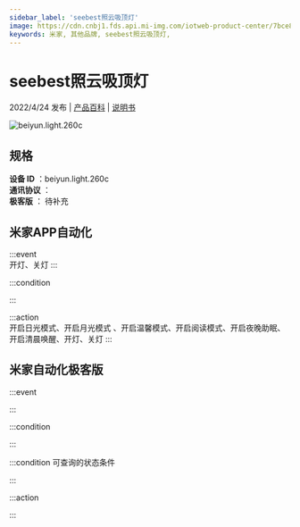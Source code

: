 ```yaml
---
sidebar_label: 'seebest照云吸顶灯'
image: https://cdn.cnbj1.fds.api.mi-img.com/iotweb-product-center/7bce8d2cb38f0dbc9fb1b9eea89c60d4_1629712412526.png?GalaxyAccessKeyId=AKVGLQWBOVIRQ3XLEW&Expires=9223372036854775807&Signature=I1moNBP/kUsT+gYZheFSuKUrp2o=
keywords: 米家, 其他品牌, seebest照云吸顶灯, 
---
```

# seebest照云吸顶灯

2022/4/24 发布 | [产品百科](https://home.mi.com/webapp/content/baike/product/index.html?model=beiyun.light.260c/) | [说明书](https://home.mi.com/views/introduction.html?model=beiyun.light.260c&region=cn)

![beiyun.light.260c](https://cdn.cnbj1.fds.api.mi-img.com/iotweb-product-center/7bce8d2cb38f0dbc9fb1b9eea89c60d4_1629712412526.png?GalaxyAccessKeyId=AKVGLQWBOVIRQ3XLEW&Expires=9223372036854775807&Signature=I1moNBP/kUsT+gYZheFSuKUrp2o=)

## 规格  
> 
**设备 ID** ：beiyun.light.260c  
**通讯协议** ：  
**极客版**  ： 待补充 


## 米家APP自动化  

:::event  
开灯、关灯
:::

:::condition  

:::

:::action   
开启日光模式、开启月光模式 、开启温馨模式、开启阅读模式、开启夜晚助眠、开启清晨唤醒、开灯、关灯
:::

## 米家自动化极客版  

:::event  

:::

:::condition  

:::

:::condition 可查询的状态条件  

:::

:::action  

:::

        
